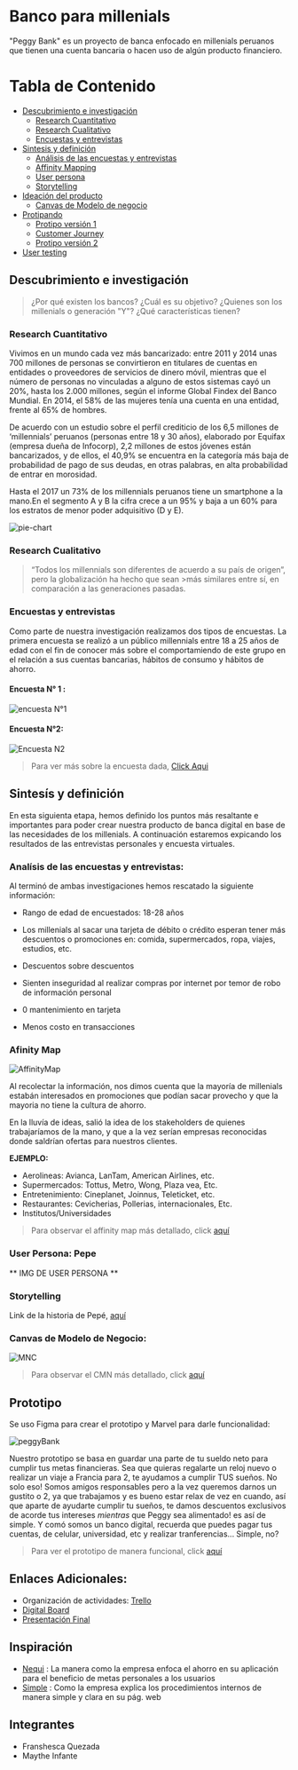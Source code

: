 # Banco para millenials
"Peggy Bank" es un proyecto de banca enfocado en millenials peruanos que tienen una cuenta bancaria o hacen uso de algún producto financiero.

# Tabla de Contenido
- [Descubrimiento e investigación](#investigación)
   - [Research Cuantitativo](#)
   - [Research Cualitativo](#)
   - [Encuestas y entrevistas](#)
- [Sintesis y definición](#sintesis)
  - [Análisis de las encuestas y entrevistas](#)
  - [Affinity Mapping](#)
  - [User persona](#)
  - [Storytelling](#)
- [Ideación del producto](#)
  - [Canvas de Modelo de negocio](#)
- [Protipando](#)
  - [Protipo versión 1](#)
  - [Customer Journey](#)
  - [Protipo versión 2](#)
- [User testing](#)


## Descubrimiento e investigación
>¿Por qué existen los bancos?
>¿Cuál es su objetivo?
>¿Quienes son los millenials o generación "Y"?
>¿Qué características tienen?

### Research Cuantitativo
Vivimos en un mundo cada vez más bancarizado:
entre 2011 y 2014 unas 700 millones de personas se convirtieron en titulares de cuentas en entidades o proveedores de servicios de dinero móvil, mientras que el número de personas no vinculadas a alguno de estos sistemas cayó un 20%, hasta los 2.000 millones, según el informe Global Findex del Banco Mundial. En 2014, el 58% de las mujeres tenía una cuenta en una entidad, frente al 65% de hombres.

De acuerdo con un estudio sobre el perfil crediticio de los 6,5 millones de ‘millennials’ peruanos (personas entre 18 y 30 años), elaborado por Equifax (empresa dueña de Infocorp), 2,2 millones de estos jóvenes están bancarizados, y de ellos, el 40,9% se encuentra en la categoría más baja de probabilidad de pago de sus deudas, en otras palabras, en alta probabilidad de entrar en morosidad.

Hasta el 2017 un 73% de los millennials peruanos tiene un smartphone a la mano.En el segmento A y B la cifra crece a un 95% y baja a un 60% para los estratos de menor poder adquisitivo (D y E).

![pie-chart](assets/chart.png)

### Research Cualitativo
>“Todos los millennials son diferentes de acuerdo a su país de origen”, pero la globalización ha hecho que sean >más similares entre sí, en comparación a las generaciones pasadas.

### Encuestas y entrevistas
Como parte de nuestra investigación realizamos dos tipos de encuestas. La primera encuesta se realizó a un público millennials entre 18 a 25 años de edad con el fin de conocer más sobre el comportamiendo de este grupo en el relación a sus cuentas bancarias, hábitos de consumo y hábitos de ahorro.

#### Encuesta N° 1 :
![encuesta N°1](assets/encuesta-maythe.png)

#### Encuesta N°2:
![Encuesta N2](assets/encuesta-Fran.png)

> Para ver más sobre la encuesta dada, [Click Aqui](https://docs.google.com/forms/d/1WMbbFVPTQrjaOzwvj72N88PzAmgEKu8uMIh_QwR2BFA/edit#responses)

## Sintesís y definición  
En esta siguienta etapa, hemos definido los puntos más resaltante e importantes para poder crear nuestra producto de banca digital en base de las necesidades de los millenials. A continuación estaremos expicando los resultados de las entrevistas personales y encuesta virtuales.

### Analísis de las encuestas y entrevistas:
Al terminó de ambas investigaciones hemos rescatado la siguiente información:

  - Rango de edad de encuestados: 18-28 años

  - Los millenials al sacar una tarjeta de débito o crédito esperan tener más descuentos o promociones en: comida, supermercados, ropa, viajes, estudios, etc.

  - Descuentos sobre descuentos

  - Sienten inseguridad al realizar compras por internet por temor de robo de información personal

  - 0 mantenimiento en tarjeta

  - Menos costo en transacciones

  ### Afinity Map

  ![AffinityMap](assets/affinityMap.png)
  
  Al recolectar la información, nos dimos cuenta que la mayoría de millenials estabán interesados en promociones que podían sacar provecho y que la mayoria no tiene la cultura de ahorro. 

  En la lluvía de ideas, salió la idea de los stakeholders de quienes trabajaríamos de la mano, y que a la vez serían empresas reconocidas donde saldrían ofertas para nuestros clientes.

  **EJEMPLO:**

- Aerolineas: Avianca, LanTam, American Airlines, etc.
- Supermercados: Tottus, Metro, Wong, Plaza vea, Etc.
- Entretenimiento: Cineplanet, Joinnus, Teleticket, etc.
- Restaurantes: Cevicherias, Pollerias, internacionales, Etc.
- Institutos/Universidades

> Para observar el affinity map más detallado, click [aquí](https://realtimeboard.com/app/board/o9J_kzv4XjQ=/)

### User Persona: Pepe

** IMG DE USER PERSONA **


### Storytelling

Link de la historia de Pepé, [aquí](https://1drv.ms/w/s!Ajr-tUTQOX2ugRsxhHMkWi8Mxr4C)

### Canvas de Modelo de Negocio:

 ![MNC](assets/canvas.png)

 > Para observar el CMN más detallado, click [aquí](https://realtimeboard.com/app/board/o9J_kzv4XjQ=/)

 ## Prototipo

Se uso Figma para crear el prototipo y Marvel para darle funcionalidad:

![peggyBank](assets/intro.png)

Nuestro prototipo se basa en guardar una parte de tu sueldo neto para cumplir tus metas financieras. Sea que quieras regalarte un reloj nuevo o realizar un viaje a Francia para 2, te ayudamos a cumplir TUS sueños. No solo eso! Somos amigos responsables pero a la vez queremos darnos un gustito o 2, ya que trabajamos y es bueno estar relax de vez en cuando, así que aparte de ayudarte cumplir tu sueños, te damos descuentos exclusivos de acorde tus intereses _mientras_ que Peggy sea alimentado! es así de simple. Y comó somos un banco digital, recuerda que puedes pagar tus cuentas, de celular, universidad, etc y realizar tranferencias... Simple, no?

> Para ver el prototipo de manera funcional, click [aquí](https://marvelapp.com/3159d77)

## Enlaces Adicionales:

- Organización de actividades: [Trello](https://trello.com/b/vUKS3nc6/banco-digital-millenials-piggybank)
- [Digital Board](https://realtimeboard.com/app/dashboard/) 
- [Presentación Final](https://onedrive.live.com/view.aspx?resid=AE7D39D044B5FE3A!151&ithint=file%2cpptx&app=PowerPoint&authkey=!AOiq8jHfPXEJ5Jk)

## Inspiración

- [Nequi](https://www.nequi.com.co/#1) : La manera como la empresa enfoca el ahorro en su aplicación para el beneficio de metas personales a los usuarios
- [Simple](https://www.simple.com/) : Como la empresa explica los procedimientos internos de manera simple y clara en su pág. web

## Integrantes
  - Franshesca Quezada
  - Maythe Infante
